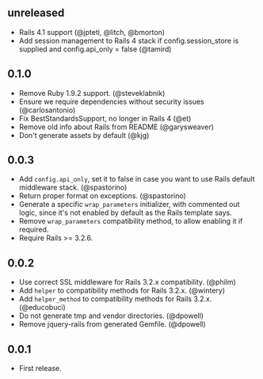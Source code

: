 ## unreleased

* Rails 4.1 support (@jpteti, @litch, @bmorton)
* Add session management to Rails 4 stack if config.session\_store is
  supplied and config.api\_only = false (@tamird)

## 0.1.0

* Remove Ruby 1.9.2 support. (@steveklabnik)
* Ensure we require dependencies without security issues (@carlosantonio)
* Fix BestStandardsSupport, no longer in Rails 4 (@et)
* Remove old info about Rails from README (@garysweaver)
* Don't generate assets by default (@kjg)

## 0.0.3

* Add `config.api_only`, set it to false in case you want to use Rails default
  middleware stack. (@spastorino)
* Return proper format on exceptions. (@spastorino)
* Generate a specific `wrap_parameters` initializer, with commented out logic,
  since it's not enabled by default as the Rails template says.
* Remove `wrap_parameters` compatibility method, to allow enabling it if required.
* Require Rails >= 3.2.6.

## 0.0.2

* Use correct SSL middleware for Rails 3.2.x compatibility. (@philm)
* Add `helper` to compatibility methods for Rails 3.2.x. (@wintery)
* Add `helper_method` to compatibility methods for Rails 3.2.x. (@educobuci)
* Do not generate tmp and vendor directories. (@dpowell)
* Remove jquery-rails from generated Gemfile. (@dpowell)

## 0.0.1

* First release.

